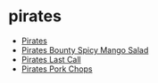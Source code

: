 # pirates

 * [Pirates](../index/p/pirates-200418.json)
 * [Pirates Bounty Spicy Mango Salad](../index/p/pirates-bounty-spicy-mango-salad.json)
 * [Pirates Last Call](../index/p/pirates-last-call.json)
 * [Pirates Pork Chops](../index/p/pirates-pork-chops.json)
